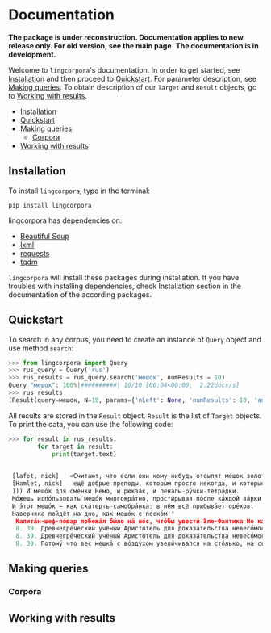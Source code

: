 # Documentation

**The package is under reconstruction. Documentation applies to new release only. For old version, see the main page.**
**The documentation is in development.**

Welcome to `lingcorpora`'s documentation. In order to get started, see [Installation](#installation) and then proceed to [Quickstart](#quickstart). For parameter description, see [Making queries](#making-queries). To obtain description of our `Target` and `Result` objects, go to [Working with results](#working-with-results).

* [Installation](#installation)
* [Quickstart](#quickstart)
* [Making queries](#making-queries)
  * [Corpora](#corpora)
* [Working with results](#working-with-results)

## Installation

To install `lingcorpora`, type in the terminal:
```
pip install lingcorpora
```
lingcorpora has dependencies on:
* [Beautiful Soup](https://www.crummy.com/software/BeautifulSoup/)
* [lxml](http://lxml.de)
* [requests](http://docs.python-requests.org/en/master/)
* [tqdm](https://github.com/tqdm/tqdm)

`lingcorpora` will install these packages during installation. If you have troubles with installing dependencies, check Installation section in the documentation of the according packages.

## Quickstart

To search in any corpus, you need to create an instance of `Query` object and use method `search`:
```python
>>> from lingcorpora import Query
>>> rus_query = Query('rus')
>>> rus_results = rus_query.search('мешок', numResults = 10)
Query "мешок": 100%|##########| 10/10 [00:04<00:00,  2.22docs/s]
>>> rus_results
[Result(query=мешок, N=10, params={'nLeft': None, 'numResults': 10, 'ana': False, 'start': 0, 'query': 'мешок', 'targetLanguage': None, 'mode': None, 'subcorpus': '', 'kwic': True, 'tag': False, 'nRight': None, 'writingSystem': None})]
```

All results are stored in the `Result` object. `Result` is the list of `Target` objects. To print the data, you can use the following code:
```python
>>> for result in rus_results:
        for target in result:
            print(target.text)

		
 [lafet, nick]   «Считают, что если они кому-нибудь отсыпят мешок золота, то можно всех пригласить? 
 [Hamlet, nick]   ещё добрые преподы, которым просто некогда, и которые за мешок с пивом лихо ставили не самые плохие оценки всей группе ^ Но, но, но… 
 ))) И мешо́к для сменки Немо, и рюкза́к, и пена́лы-ру́чки-тетра́дки. 
 Мо́жешь испо́льзовать мешо́к многокра́тно, прости́рывая по́сле ка́ждой ва́рки с мы́лом, но то́лько не в стира́льном порошке́. 
 И э́тот мешо́к ― как ска́терть-самобра́нка; в нём всё прибыва́ет оре́хов. 
 Наверняка пойдёт на дно, как мешо́к с песко́м!" 
  Капита́н-шеф-по́вар побежа́л бы́ло на́ но́с, что́бы увести́ Эле-Фантика Но как раз в э́тот миг налете́л девя́тый вал и, подсте́гиваемый урага́ном, ру́хнул, как девятиэтажный дом, то́чно на слонёнка - ослепи́л, оглуши́л, закрути́л в водоворо́те и снёс за борт, как большо́й мешо́к с песко́м. 
  8. 39. Древнегре́ческий учёный Аристотель для доказа́тельства невесо́мости во́здуха взве́шивал пусто́й ко́жаный мешо́к и тот же мешо́к, напо́лненный во́здухом. 
  8. 39. Древнегре́ческий учёный Аристотель для доказа́тельства невесо́мости во́здуха взве́шивал пусто́й ко́жаный мешо́к и тот же мешо́к, напо́лненный во́здухом. 
  8. 39. Потому́ что вес мешка́ с во́здухом увели́чивался на сто́лько, на ско́лько увели́чивалась выта́лкивающая си́ла, де́йствующая со стороны́ во́здуха на разду́тый мешо́к. 
```


## Making queries

### Corpora

## Working with results
